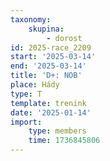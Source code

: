 ```yaml
---
taxonomy:
    skupina:
        - dorost
id: 2025-race_2209
start: '2025-03-14'
end: '2025-03-14'
title: 'D+: NOB'
place: Hády
type: T
template: trenink
date: '2025-01-14'
import:
    type: members
    time: 1736845806
---
```


